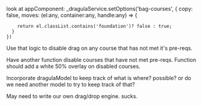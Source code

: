 look at appComponent:
_dragulaService.setOptions('bag-courses', {
      copy: false,
      moves: (el:any, container:any, handle:any) => {
        
        return el.classList.contains('foundation')? false : true;
      }
    })

Use that logic to disable drag on any course that has not met it's pre-reqs.

Have another function disable courses that have not met pre-reqs.
Function should add a white 50% overlay on disabled courses.

Incorporate dragulaModel to keep track of what is where?  possible?
or do we need another model to try to keep track of that?

May need to write our own drag/drop engine.  sucks.